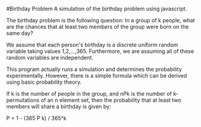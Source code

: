 #Birthday Problem
A simulation of the birthday problem using javascript.

The birthday problem is the following question:
In a group of k people, what are the chances that at least
two members of the group were born on the same day?

We assume that each person's birthday is a discrete uniform random variable taking values 1,2,...,365. Furthermore, we are assuming all of these random variables are independent.

This program actually runs a simulation and determines the probability experimentally. However, there is a simple formula which can be derived using basic probability theory.

If k is the number of people in the group, and nPk is the number of k-permutations of an n element set, then the probability that at least two members will share a birthday is given by:

P = 1 - (365 P k) / 365^k
